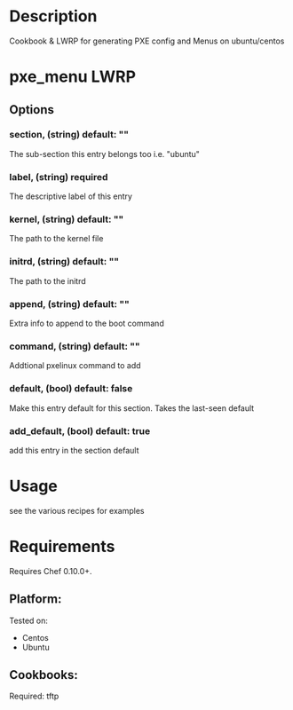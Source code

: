 Description
===========
Cookbook & LWRP for generating PXE config and Menus on ubuntu/centos

pxe_menu LWRP
=====

## Options
### section, (string) default:  ""
  The sub-section this entry belongs too i.e. "ubuntu" 
### label,  (string)   required 
  The descriptive label of this entry 
### kernel, (string) default: ""
  The path to the kernel file
### initrd, (string) default: ""
  The path to the initrd
### append, (string) default: ""
  Extra info to append to the boot command
### command, (string) default: ""
  Addtional pxelinux command to add 
### default, (bool) default: false
  Make this entry default for this section. Takes the last-seen default 
### add_default, (bool) default: true
  add this entry in the section default

Usage
=====

  see the various recipes for examples 
  
Requirements
============

Requires Chef 0.10.0+.

## Platform:

Tested on:

* Centos
* Ubuntu

## Cookbooks:

Required: tftp


